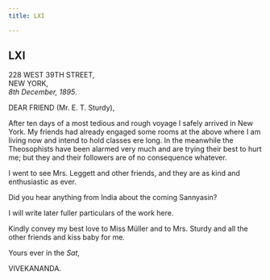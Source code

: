```yaml
---
title: LXI

---
```





  

  


## LXI

228 WEST 39TH STREET,  
NEW YORK,  
*8th December, 1895*.

DEAR FRIEND (Mr. E. T. Sturdy),

After ten days of a most tedious and rough voyage I safely arrived in
New York. My friends had already engaged some rooms at the above where I
am living now and intend to hold classes ere long. In the meanwhile the
Theosophists have been alarmed very much and are trying their best to
hurt me; but they and their followers are of no consequence whatever.

I went to see Mrs. Leggett and other friends, and they are as kind and
enthusiastic as ever.

Did you hear anything from India about the coming Sannyasin?

I will write later fuller particulars of the work here.

Kindly convey my best love to Miss Müller and to Mrs. Sturdy and all the
other friends and kiss baby for me. 

Yours ever in the *Sat*,

VIVEKANANDA.


